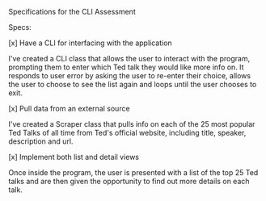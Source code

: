 Specifications for the CLI Assessment

Specs:

 [x] Have a CLI for interfacing with the application

 I've created a CLI class that allows the user to interact with the program, prompting them to enter which Ted talk they would like more info on. It responds to user error by asking the user to re-enter their choice, allows the user to choose to see the list again and loops until the user chooses to exit.
 
 [x] Pull data from an external source

 I've created a Scraper class that pulls info on each of the 25 most popular Ted Talks of all time from Ted's official website, including title, speaker, description and url.

 [x] Implement both list and detail views

 Once inside the program, the user is presented with a list of the top 25 Ted talks and are then given the
 opportunity to find out more details on each talk.
